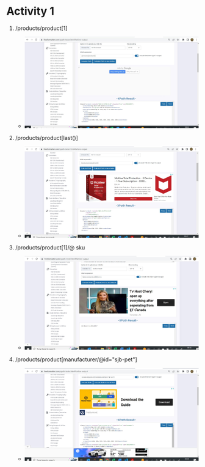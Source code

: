 # Activity 1


1. /products/product[1]
    -  ![image info](Act1_1.jpg)

2. /products/product[last()]
    - ![image info](Act1_2.jpg)

3. /products/product[1]/@ sku
    - ![image info](Act1_3.jpg)

4. /products/product[manufacturer/@id="sjb-pet"]
    - ![image info](Act1_4.jpg)